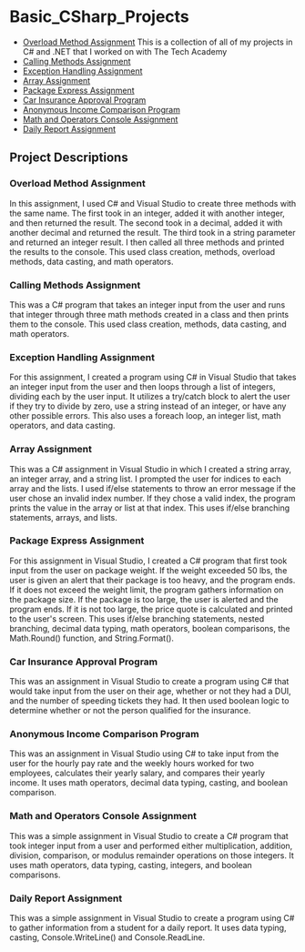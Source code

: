 # Basic_CSharp_Projects
* [Overload Method Assignment](https://github.com/Michaelar1/Basic_CSharp_Projects/tree/main/Basic_C%23_Programs/MainMethodSubmissionAssignment)
This is a collection of all of my projects in C# and .NET that I worked on with The Tech Academy
* [Calling Methods Assignment](https://github.com/Michaelar1/Basic_CSharp_Projects/tree/main/Basic_C%23_Programs/CallingMethodsSubmissionAssignment)
* [Exception Handling Assignment](https://github.com/Michaelar1/Basic_CSharp_Projects/tree/main/Basic_C%23_Programs/StringsAndIntegersSubmissionAssignment)
* [Array Assignment](https://github.com/Michaelar1/Basic_CSharp_Projects/tree/main/Basic_C%23_Programs/ArraySubmissionAssignment)
* [Package Express Assignment](https://github.com/Michaelar1/Basic_CSharp_Projects/tree/main/Basic_C%23_Programs/BranchingSubmissionAssignment)
* [Car Insurance Approval Program](https://github.com/Michaelar1/Basic_CSharp_Projects/tree/main/Basic_C%23_Programs/BooleanLogicSubmissionAssignment)
* [Anonymous Income Comparison Program](https://github.com/Michaelar1/Basic_CSharp_Projects/tree/main/Basic_C%23_Programs/AnonymousIncomeComparisonProgram)
* [Math and Operators Console Assignment](https://github.com/Michaelar1/Basic_CSharp_Projects/tree/main/Basic_C%23_Programs/MathAndOperatorsConsoleAppAssignment)
* [Daily Report Assignment](https://github.com/Michaelar1/Basic_CSharp_Projects/tree/main/Basic_C%23_Programs/DailyReportAssignment)

## Project Descriptions

### Overload Method Assignment
  In this assignment, I used C# and Visual Studio to create three methods with the same name. The first took in an integer, added it with another integer, and then returned the result. The second took in a decimal, added it with another decimal and returned the result. The third took in a string parameter and returned an integer result. I then called all three methods and printed the results to the console. This used class creation, methods, overload methods, data casting, and math operators.

### Calling Methods Assignment
  This was a C# program that takes an integer input from the user and runs that integer through three math methods created in a class and then prints them to the console. This used class creation, methods, data casting, and math operators. 

### Exception Handling Assignment
  For this assignment, I created a program using C# in Visual Studio that takes an integer input from the user and then loops through a list of integers, dividing each by the user input. It utilizes a try/catch block to alert the user if they try to divide by zero, use a string instead of an integer, or have any other possible errors. This also uses a foreach loop, an integer list, math operators, and data casting.

### Array Assignment
  This was a C# assignment in Visual Studio in which I created a string array, an integer array, and a string list. I prompted the user for indices to each array and the lists. I used if/else statements to throw an error message if the user chose an invalid index number. If they chose a valid index, the program prints the value in the array or list at that index. This uses if/else branching statements, arrays, and lists.

### Package Express Assignment
  For this assignment in Visual Studio, I created a C# program that first took input from the user on package weight. If the weight exceeded 50 lbs, the user is given an alert that their package is too heavy, and the program ends. If it does not exceed the weight limit, the program gathers information on the package size. If the package is too large, the user is alerted and the program ends. If it is not too large, the price quote is calculated and printed to the user's screen. This uses if/else branching statements, nested branching, decimal data typing, math operators, boolean comparisons, the Math.Round() function, and String.Format().

### Car Insurance Approval Program
  This was an assignment in Visual Studio to create a program using C# that would take input from the user on their age, whether or not they had a DUI, and the number of speeding tickets they had. It then used boolean logic to determine whether or not the person qualified for the insurance. 

### Anonymous Income Comparison Program
  This was an assignment in Visual Studio using C# to take input from the user for the hourly pay rate and the weekly hours worked for two employees, calculates their yearly salary, and compares their yearly income. It uses math operators, decimal data typing, casting, and boolean comparison.

### Math and Operators Console Assignment
  This was a simple assignment in Visual Studio to create a C# program that took integer input from a user and performed either multiplication, addition, division, comparison, or modulus remainder operations on those integers. It uses math operators, data typing, casting, integers, and boolean comparisons.

### Daily Report Assignment
  This was a simple assignment in Visual Studio to create a program using C# to gather information from a student for a daily report. It uses data typing, casting, Console.WriteLine() and Console.ReadLine.
